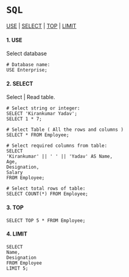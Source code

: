 # `SQL`

<a href=#use>USE</a> | <a href=#select>SELECT</a> | <a href=#top>TOP</a> | <a href=#limit>LIMIT</a>


<h4 name=use>1. USE</h4> 

Select database

```mysql
# Database name:
USE Enterprise;
```


<h4 name=select>2. SELECT</h4> 

Select | Read table.

```mysql
# Select string or integer:
SELECT 'Kirankumar Yadav';
SELECT 1 * 7;

# Select Table ( All the rows and columns )
SELECT * FROM Employee;

# Select required columns from table:
SELECT 
'Kirankumar' || ' ' || 'Yadav' AS Name, 
Age, 
Designation, 
Salary 
FROM Employee;

# Select total rows of table:
SELECT COUNT(*) FROM Employee;
``` 

<h4 name=top>3. TOP</h4> 

```mysql
SELECT TOP 5 * FROM Employee;
```

<h4 name=top>4. LIMIT</h4> 

```mysql
SELECT 
Name, 
Designation
FROM Employee
LIMIT 5;

```
